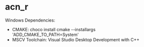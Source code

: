 # acn_r

Windows Dependencies:

- CMAKE: choco install cmake --installargs 'ADD_CMAKE_TO_PATH=System'
- MSCV Toolchain: Visual Studio Desktop Development with C++
